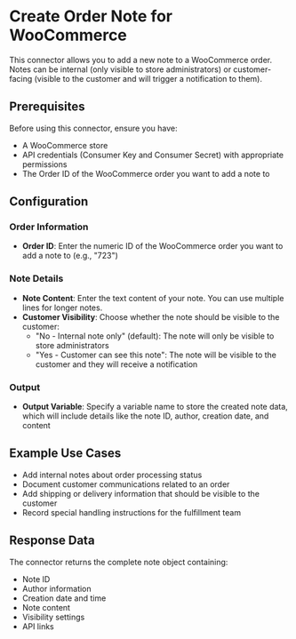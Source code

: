 # Create Order Note for WooCommerce

This connector allows you to add a new note to a WooCommerce order. Notes can be internal (only visible to store administrators) or customer-facing (visible to the customer and will trigger a notification to them).

## Prerequisites

Before using this connector, ensure you have:
- A WooCommerce store
- API credentials (Consumer Key and Consumer Secret) with appropriate permissions
- The Order ID of the WooCommerce order you want to add a note to

## Configuration

### Order Information
- **Order ID**: Enter the numeric ID of the WooCommerce order you want to add a note to (e.g., "723")

### Note Details
- **Note Content**: Enter the text content of your note. You can use multiple lines for longer notes.
- **Customer Visibility**: Choose whether the note should be visible to the customer:
  - "No - Internal note only" (default): The note will only be visible to store administrators
  - "Yes - Customer can see this note": The note will be visible to the customer and they will receive a notification

### Output
- **Output Variable**: Specify a variable name to store the created note data, which will include details like the note ID, author, creation date, and content

## Example Use Cases

- Add internal notes about order processing status
- Document customer communications related to an order
- Add shipping or delivery information that should be visible to the customer
- Record special handling instructions for the fulfillment team

## Response Data

The connector returns the complete note object containing:
- Note ID
- Author information
- Creation date and time
- Note content
- Visibility settings
- API links